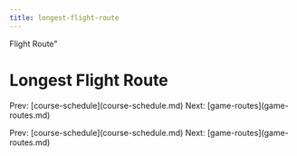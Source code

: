 ```yaml
---
title: longest-flight-route
---
```


Flight Route\"

# Longest Flight Route

Prev: \[course-schedule](course-schedule.md) Next:
\[game-routes](game-routes.md)

Prev: \[course-schedule](course-schedule.md) Next:
\[game-routes](game-routes.md)
